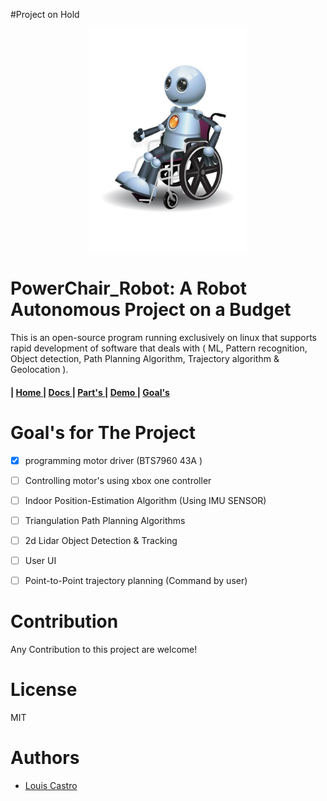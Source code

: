 #Project on Hold
<p align="center">
   <img src="https://github.com/The-GUY-2024/PowerChair_Robot/blob/main/src/RBTchair.jpg" width="250"  />
</p>


# PowerChair_Robot: A Robot Autonomous Project on a Budget



This is an open-source program running exclusively on linux that supports rapid development of software that deals with ( ML, Pattern recognition, Object detection, Path Planning Algorithm, Trajectory algorithm & Geolocation ). 


<h4>
   | <a href="https://github.com/The-GUY-2024/PowerChair_Robot"> Home </a> |
  <a href=""> Docs </a> |
  <a href="https://github.com/The-GUY-2024/PowerChair_Robot/tree/main/Parts"> Part's </a> |
  <a href="https://github.com/The-GUY-2024/PowerChair_Robot/tree/main/Demo"> Demo </a> |
  <a href="https://github.com/The-GUY-2024/PowerChair_Robot/blob/main/README.md#goals-for-the-project"> Goal's </a>
</h4>



# Goal's for The Project
- [x] programming motor driver (BTS7960 43A ) 
- [ ] Controlling motor's using xbox one controller
- [ ] Indoor Position-Estimation Algorithm (Using IMU SENSOR)
- [ ] Triangulation Path Planning Algorithms
- [ ] 2d Lidar Object Detection & Tracking
- [ ] User UI  
- [ ] Point-to-Point trajectory planning (Command by user)


# Contribution

Any Contribution to this project are welcome!


# License

MIT



# Authors

- [ Louis Castro](https://github.com/The-GUY-2024) 
